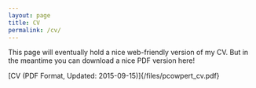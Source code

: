 ```yaml
---
layout: page
title: CV
permalink: /cv/
---
```


This page will eventually hold a nice web-friendly version of my CV. But in the meantime you can download a nice PDF version here! 

[CV (PDF Format, Updated: 2015-09-15)]{/files/pcowpert_cv.pdf}